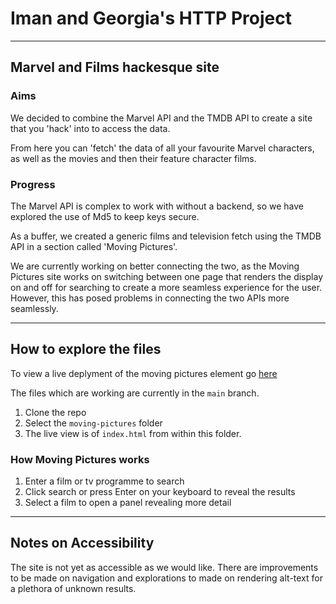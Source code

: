 # Iman and Georgia's HTTP Project

---

## Marvel and Films hackesque site

### Aims

We decided to combine the Marvel API and the TMDB API to create a site that you 'hack' into to access the data. 

From here you can 'fetch' the data of all your favourite Marvel characters, as well as the movies and then their feature character films. 

### Progress

The Marvel API is complex to work with without a backend, so we have explored the use of Md5 to keep keys secure. 

As a buffer, we created a generic films and television fetch using the TMDB API in a section called 'Moving Pictures'.

We are currently working on better connecting the two, as the Moving Pictures site works on switching between one page that renders the display on and off for searching to create a more seamless experience for the user. However, this has posed problems in connecting the two APIs more seamlessly. 

---

## How to explore the files

To view a live deplyment of the moving pictures element go [here](https://fac26.github.io/Iman-Georgia-API/moving-pictures/index.html)

The files which are working are currently in the <code>main</code> branch. 

1. Clone the repo
2. Select the <code>moving-pictures</code> folder
3. The live view is of <code>index.html</code> from within this folder. 

### How Moving Pictures works

1. Enter a film or tv programme to search
2. Click search or press Enter on your keyboard to reveal the results
3. Select a film to open a panel revealing more detail

---

## Notes on Accessibility

The site is not yet as accessible as we would like. There are improvements to be made on navigation and explorations to made on rendering alt-text for a plethora of unknown results. 


